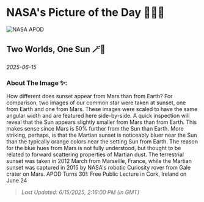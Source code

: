 
# NASA's Picture of the Day 🧑‍🚀💫

  ![NASA APOD](https://apod.nasa.gov/apod/image/2506/TwoWorldsOneSun_Bouic_2683.jpg)
  
  ## Two Worlds, One Sun 🪄🌌
  
  _2025-06-15_
  
  ### About The Image ✨: 
  
  How different does sunset appear from Mars than from Earth? For comparison, two images of our common star were taken at sunset, one from Earth and one from Mars. These images were scaled to have the same angular width and are featured here side-by-side. A quick inspection will reveal that the Sun appears slightly smaller from Mars than from Earth. This makes sense since Mars is 50% further from the Sun than Earth. More striking, perhaps, is that the Martian sunset is noticeably bluer near the Sun than the typically orange colors near the setting Sun from Earth. The reason for the blue hues from Mars is not fully understood, but thought to be related to forward scattering properties of Martian dust. The terrestrial sunset was taken in 2012 March from Marseille, France, while the Martian sunset was captured in 2015 by NASA's robotic Curiosity rover from Gale crater on Mars.   APOD Turns 30!: Free Public Lecture in Cork, Ireland on June 24
  
  
  
  > _Last Updated: 6/15/2025, 2:16:00 PM (in GMT)_
  